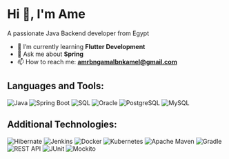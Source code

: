 # Hi 👋, I'm Ame  
A passionate Java Backend developer from Egypt  

- 🌱 I’m currently learning **Flutter Development**  
- 💬 Ask me about **Spring**  
- 📫 How to reach me: **amrbngamalbnkamel@gmail.com**

## Languages and Tools:
![Java](https://img.shields.io/badge/Java-%23F7DF1E.svg?style=for-the-badge&logo=java&logoColor=white)
![Spring Boot](https://img.shields.io/badge/Spring%20Boot-%236DB33F.svg?style=for-the-badge&logo=springboot&logoColor=white)
![SQL](https://img.shields.io/badge/SQL-%234F5B93.svg?style=for-the-badge&logo=sql&logoColor=white)
![Oracle](https://img.shields.io/badge/Oracle-%23F80000.svg?style=for-the-badge&logo=oracle&logoColor=white)
![PostgreSQL](https://img.shields.io/badge/PostgreSQL-%233C8295.svg?style=for-the-badge&logo=postgresql&logoColor=white)
![MySQL](https://img.shields.io/badge/MySQL-%234479A1.svg?style=for-the-badge&logo=mysql&logoColor=white)

## Additional Technologies:
![Hibernate](https://img.shields.io/badge/Hibernate-%234E8C2D.svg?style=for-the-badge&logo=hibernate&logoColor=white)
![Jenkins](https://img.shields.io/badge/Jenkins-%23D24939.svg?style=for-the-badge&logo=jenkins&logoColor=white)
![Docker](https://img.shields.io/badge/Docker-%232496ED.svg?style=for-the-badge&logo=docker&logoColor=white)
![Kubernetes](https://img.shields.io/badge/Kubernetes-%233C78C0.svg?style=for-the-badge&logo=kubernetes&logoColor=white)
![Apache Maven](https://img.shields.io/badge/Apache%20Maven-%236C1F1F.svg?style=for-the-badge&logo=apachemaven&logoColor=white)
![Gradle](https://img.shields.io/badge/Gradle-%230C9D59.svg?style=for-the-badge&logo=gradle&logoColor=white)
![REST API](https://img.shields.io/badge/REST%20API-%234B77BE.svg?style=for-the-badge&logo=swagger&logoColor=white)
![JUnit](https://img.shields.io/badge/JUnit-%23D1003A.svg?style=for-the-badge&logo=junit&logoColor=white)
![Mockito](https://img.shields.io/badge/Mockito-%23D8F2D2.svg?style=for-the-badge&logo=mockito&logoColor=black)
